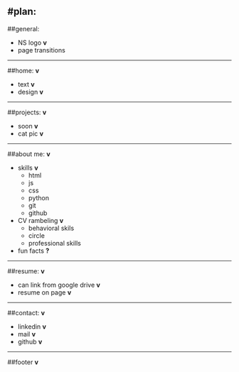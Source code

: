 #plan:
---
##general:
+ NS logo **v**
+ page transitions

---
##home: **v**
+ text **v**
+ design **v**
---
##projects: **v**
+ soon **v**
+ cat pic **v**
---
##about me: **v**
+ skills **v**
    + html
    + js
    + css
    + python
    + git
    + github 
+ CV rambeling **v**
    + behavioral skils
    + circle
    + professional skills
+ fun facts **?**
---
##resume: **v**
+ can link from google drive **v**
+ resume on page **v**

---
##contact: **v**
+ linkedin **v**
+ mail  **v**
+ github  **v**

---
##footer **v**
